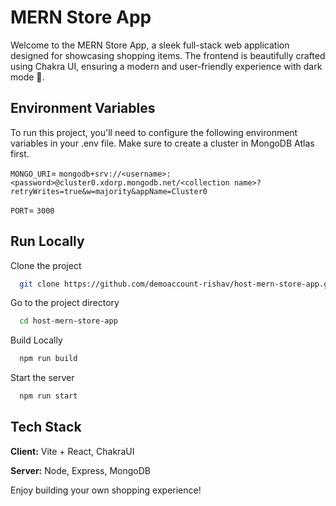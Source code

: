 
# MERN Store App
Welcome to the MERN Store App, a sleek full-stack web application designed for showcasing shopping items. The frontend is beautifully crafted using Chakra UI, ensuring a modern and user-friendly experience with dark mode 🦉.


## Environment Variables

To run this project, you'll need to configure the following environment variables in your .env file. Make sure to create a cluster in MongoDB Atlas first.

`MONGO_URI`=
``mongodb+srv://<username>:<password>@cluster0.xdorp.mongodb.net/<collection name>?retryWrites=true&w=majority&appName=Cluster0``

`PORT`=
``3000``



## Run Locally

Clone the project

```bash
  git clone https://github.com/demoaccount-rishav/host-mern-store-app.git
```

Go to the project directory

```bash
  cd host-mern-store-app
```

Build Locally

```bash
  npm run build
```

Start the server

```bash
  npm run start
```


## Tech Stack

**Client:** Vite + React, ChakraUI

**Server:** Node, Express, MongoDB

Enjoy building your own shopping experience!